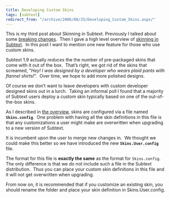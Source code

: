 ```yaml
---
title: Developing Custom Skins
tags: [subtext]
redirect_from: "/archive/2006/08/25/Developing_Custom_Skins.aspx/"
---
```


This is my third post about Skinning in Subtext. Previously I talked
about some [breaking
changes](https://haacked.com/archive/2006/08/26/Subtext_Skinning_Changes.aspx). 
Then I gave a high level overview of [skinning in
Subtext](https://haacked.com/archive/2006/08/26/Mile_High_Overview_Of_Subtext_Skinning.aspx). 
In this post I want to mention one new feature for those who use custom
skins.

Subtext 1.9 actually *reduces* the the number of pre-packaged skins that
come with it out of the box.  That’s right, we got rid of the skins that
screamed, "*Hey! I was designed by a developer who wears plaid
pants with flannel shirts!*".  Over time, we hope to add more polished
designs.

Of course we don’t want to leave developers with custom developer
designed skins out in a lurch.  Taking an informal poll I found that a
majority of Subtext users deploy a custom skin typically based on one of
the out-of-the-box skins. 

As I described in [the
overview](https://haacked.com/archive/2006/08/26/Mile_High_Overview_Of_Subtext_Skinning.aspx),
skins are configured via a file named **`Skins.config`**.  One problem
with having all the skin definitions in this file is that any
customizations a user might make are overwritten when upgrading to a new
version of Subtext.

It is incumbent upon the user to merge new changes in.  We thought we
could make this better so we have introduced the new
**`Skins.User.config`** file.

The format for this file is **exactly the same** as the format for
`Skins.config`.  The only difference is that we do not include such a
file in the Subtext distribution.  Thus you can place your custom skin
definitions in this file and it will not get overwritten when upgrading.

From now on, it is recommended that if you customize an existing skin,
you should rename the folder and place your skin definition in
Skins.User.config.

